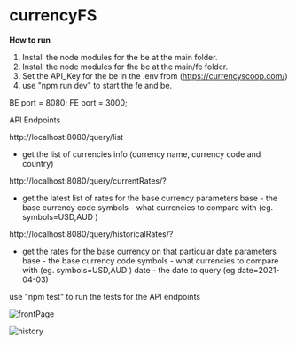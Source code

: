 
# currencyFS
**How to run**
1. Install the node modules for the be at the main folder. 
2. Install the node modules for fhe be at the main/fe folder.
3. Set the API_Key for the be in the .env from (https://currencyscoop.com/) 
4. use "npm run dev" to start the fe and be.

BE port = 8080;
FE port = 3000;

API Endpoints

http://localhost:8080/query/list
- get the list of currencies info (currency name, currency code and country)


http://localhost:8080/query/currentRates/?
- get the latest list of rates for the base currency
parameters
base - the base currency code
symbols - what currencies to compare with (eg. symbols=USD,AUD )


http://localhost:8080/query/historicalRates/?
- get the rates for the base currency on that particular date
parameters
base - the base currency code
symbols - what currencies to compare with (eg. symbols=USD,AUD )
date - the date to query (eg date=2021-04-03)

use "npm test" to run the tests for the API endpoints

![frontPage](https://user-images.githubusercontent.com/76518841/116819114-26902f80-aba1-11eb-816d-8696a036677e.png)


![history](https://user-images.githubusercontent.com/76518841/116819150-4aec0c00-aba1-11eb-981c-139ddc572bc3.png)



